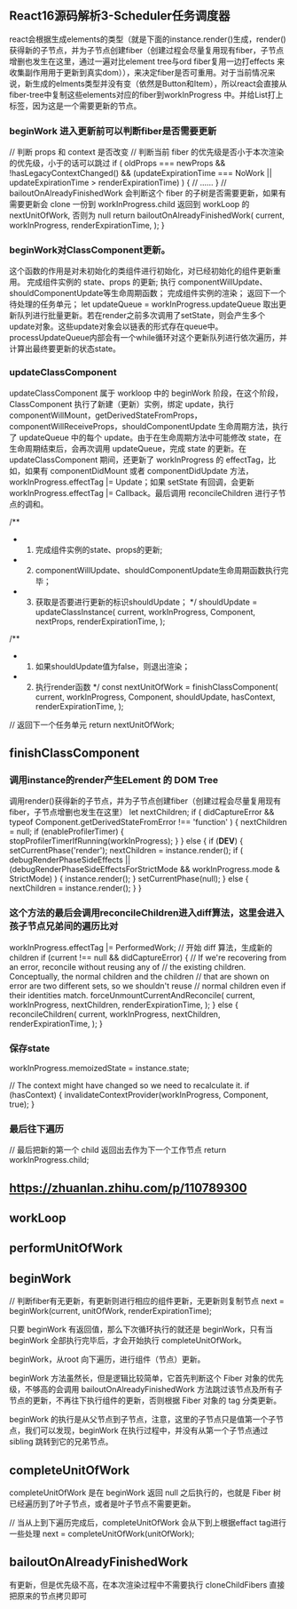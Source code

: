 ## React16源码解析3-Scheduler任务调度器

react会根据生成elements的类型（就是下面的instance.render()生成，render()获得新的子节点，并为子节点创建fiber（创建过程会尽量复用现有fiber，子节点增删也发生在这里，通过一遍对比element tree与ord fiber复用一边打effects 来收集副作用用于更新到真实dom）），来决定fiber是否可重用。对于当前情况来说，新生成的elments类型并没有变（依然是Button和Item），所以react会直接从fiber-tree中复制这些elements对应的fiber到workInProgress 中。并给List打上标签，因为这是一个需要更新的节点。

### beginWork 进入更新前可以判断fiber是否需要更新

 // 判断 props 和 context 是否改变
    // 判断当前 fiber 的优先级是否小于本次渲染的优先级，小于的话可以跳过
    if (
      oldProps === newProps &&
      !hasLegacyContextChanged() &&
      (updateExpirationTime === NoWork ||
        updateExpirationTime > renderExpirationTime)
    ) {
      // ......
      }
      // bailoutOnAlreadyFinishedWork 会判断这个 fiber 的子树是否需要更新，如果有需要更新会 clone 一份到 workInProgress.child 返回到 workLoop 的 nextUnitOfWork, 否则为 null
      return bailoutOnAlreadyFinishedWork(
        current,
        workInProgress,
        renderExpirationTime,
      );
    }

### beginWork对ClassComponent更新。

这个函数的作用是对未初始化的类组件进行初始化，对已经初始化的组件更新重用。 完成组件实例的 state、props 的更新; 执行 componentWillUpdate、shouldComponentUpdate等生命周期函数； 完成组件实例的渲染； 返回下一个待处理的任务单元；
let updateQueue = workInProgress.updateQueue 取出更新队列进行批量更新。若在render之前多次调用了setState，则会产生多个update对象。这些update对象会以链表的形式存在queue中。
processUpdateQueue内部会有一个while循环对这个更新队列进行依次遍历，并计算出最终要更新的状态state。

### updateClassComponent 
updateClassComponent 属于 workloop 中的 beginWork 阶段，在这个阶段，ClassComponent 执行了新建（更新）实例，绑定 update，执行componentWillMount，getDerivedStateFromProps，componentWillReceiveProps，shouldComponentUpdate 生命周期方法，执行了 updateQueue 中的每个 update。由于在生命周期方法中可能修改 state，在生命周期结束后，会再次调用 updateQueue，完成 state 的更新。在 updateClassComponent 期间，还更新了 workInProgress 的 effectTag，比如，如果有 componentDidMount 或者 componentDidUpdate 方法，workInProgress.effectTag |= Update；如果 setState 有回调，会更新 workInProgress.effectTag |= Callback。最后调用 reconcileChildren 进行子节点的调和。

 /**
   * 1. 完成组件实例的state、props的更新;
   * 2. componentWillUpdate、shouldComponentUpdate生命周期函数执行完毕；
   * 3. 获取是否要进行更新的标识shouldUpdate；
   */
  shouldUpdate = updateClassInstance(
    current,
    workInProgress,
    Component,
    nextProps,
    renderExpirationTime,
  );

  /**
   * 1. 如果shouldUpdate值为false，则退出渲染；
   * 2. 执行render函数
   */
  const nextUnitOfWork = finishClassComponent(
    current,
    workInProgress,
    Component,
    shouldUpdate,
    hasContext,
    renderExpirationTime,
  );

  // 返回下一个任务单元
  return nextUnitOfWork;
  
  ## finishClassComponent 
  
  ### 调用instance的render产生ELement 的 DOM Tree
  调用render()获得新的子节点，并为子节点创建fiber（创建过程会尽量复用现有fiber，子节点增删也发生在这里）
 let nextChildren;
  if (
    didCaptureError &&
    typeof Component.getDerivedStateFromError !== 'function'
  ) {
    nextChildren = null;
    if (enableProfilerTimer) {
      stopProfilerTimerIfRunning(workInProgress);
    }
  } else {
    if (__DEV__) {
      setCurrentPhase('render');
      nextChildren = instance.render();
      if (
        debugRenderPhaseSideEffects ||
        (debugRenderPhaseSideEffectsForStrictMode &&
          workInProgress.mode & StrictMode)
      ) {
        instance.render();
      }
      setCurrentPhase(null);
    } else {
      nextChildren = instance.render();
    }
  }
  
  ### 这个方法的最后会调用reconcileChildren进入diff算法，这里会进入孩子节点兄弟间的遍历比对
   workInProgress.effectTag |= PerformedWork;
  // 开始 diff 算法，生成新的 children
  if (current !== null && didCaptureError) {
    // If we're recovering from an error, reconcile without reusing any of
    // the existing children. Conceptually, the normal children and the children
    // that are shown on error are two different sets, so we shouldn't reuse
    // normal children even if their identities match.
    forceUnmountCurrentAndReconcile(
      current,
      workInProgress,
      nextChildren,
      renderExpirationTime,
    );
  } else {
    reconcileChildren(
      current,
      workInProgress,
      nextChildren,
      renderExpirationTime,
    );
  }

### 保存state
  workInProgress.memoizedState = instance.state;

  // The context might have changed so we need to recalculate it.
  if (hasContext) {
    invalidateContextProvider(workInProgress, Component, true);
  }
  
  ### 最后往下遍历
  // 最后把新的第一个 child 返回出去作为下一个工作节点
  return workInProgress.child;


## https://zhuanlan.zhihu.com/p/110789300

## workLoop

## performUnitOfWork

## beginWork

// 判断fiber有无更新，有更新则进行相应的组件更新，无更新则复制节点
  next = beginWork(current, unitOfWork, renderExpirationTime);

只要 beginWork 有返回值，那么下次循环执行的就还是 beginWork，只有当 beginWork 全部执行完毕后，才会开始执行 completeUnitOfWork。

beginWork，从root 向下遍历，进行组件（节点）更新。

beginWork 方法虽然长，但是逻辑比较简单，它首先判断这个 Fiber 对象的优先级，不够高的会调用 bailoutOnAlreadyFinishedWork 方法跳过该节点及所有子节点的更新，不再往下执行组件的更新，否则根据 Fiber 对象的 tag 分类更新。

beginWork 的执行是从父节点到子节点，注意，这里的子节点只是值第一个子节点，我们可以发现，beginWork 在执行过程中，并没有从第一个子节点通过 sibling 跳转到它的兄弟节点。

##  completeUnitOfWork

completeUnitOfWork 是在 beginWork 返回 null 之后执行的，也就是 Fiber 树已经遍历到了叶子节点，或者是叶子节点不需要更新。

// 当从上到下遍历完成后，completeUnitOfWork 会从下到上根据effact tag进行一些处理
    next = completeUnitOfWork(unitOfWork);


## bailoutOnAlreadyFinishedWork

 有更新，但是优先级不高，在本次渲染过程中不需要执行
cloneChildFibers 直接把原来的节点拷贝即可
